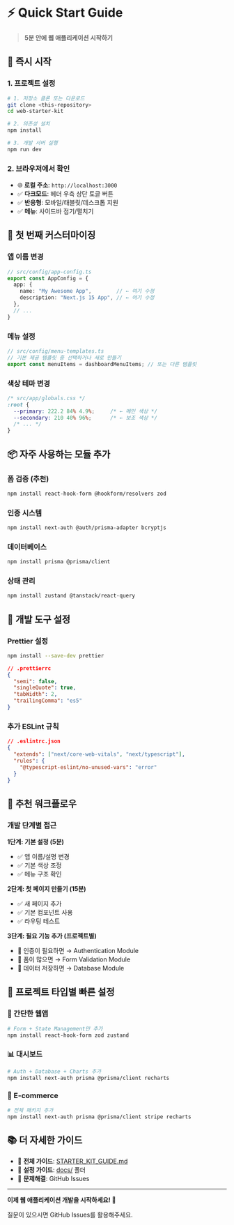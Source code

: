 # ⚡ Quick Start Guide

> **5분 안에 웹 애플리케이션 시작하기**

## 🚀 **즉시 시작**

### **1. 프로젝트 설정**
```bash
# 1. 저장소 클론 또는 다운로드
git clone <this-repository>
cd web-starter-kit

# 2. 의존성 설치
npm install

# 3. 개발 서버 실행
npm run dev
```

### **2. 브라우저에서 확인**
- 🌐 **로컬 주소**: `http://localhost:3000`
- ✅ **다크모드**: 헤더 우측 상단 토글 버튼
- ✅ **반응형**: 모바일/태블릿/데스크톱 지원
- ✅ **메뉴**: 사이드바 접기/펼치기

## 🎨 **첫 번째 커스터마이징**

### **앱 이름 변경**
```typescript
// src/config/app-config.ts
export const AppConfig = {
  app: {
    name: "My Awesome App",        // ← 여기 수정
    description: "Next.js 15 App", // ← 여기 수정
  },
  // ...
}
```

### **메뉴 설정**
```typescript
// src/config/menu-templates.ts
// 기본 제공 템플릿 중 선택하거나 새로 만들기
export const menuItems = dashboardMenuItems; // 또는 다른 템플릿
```

### **색상 테마 변경**
```css
/* src/app/globals.css */
:root {
  --primary: 222.2 84% 4.9%;     /* ← 메인 색상 */
  --secondary: 210 40% 96%;      /* ← 보조 색상 */
  /* ... */
}
```

## 📦 **자주 사용하는 모듈 추가**

### **폼 검증 (추천)**
```bash
npm install react-hook-form @hookform/resolvers zod
```

### **인증 시스템**
```bash
npm install next-auth @auth/prisma-adapter bcryptjs
```

### **데이터베이스**
```bash
npm install prisma @prisma/client
```

### **상태 관리**
```bash
npm install zustand @tanstack/react-query
```

## 🔧 **개발 도구 설정**

### **Prettier 설정**
```bash
npm install --save-dev prettier
```

```json
// .prettierrc
{
  "semi": false,
  "singleQuote": true,
  "tabWidth": 2,
  "trailingComma": "es5"
}
```

### **추가 ESLint 규칙**
```json
// .eslintrc.json
{
  "extends": ["next/core-web-vitals", "next/typescript"],
  "rules": {
    "@typescript-eslint/no-unused-vars": "error"
  }
}
```

## 🌟 **추천 워크플로우**

### **개발 단계별 접근**

**1단계: 기본 설정 (5분)**
- ✅ 앱 이름/설명 변경
- ✅ 기본 색상 조정
- ✅ 메뉴 구조 확인

**2단계: 첫 페이지 만들기 (15분)**
- ✅ 새 페이지 추가
- ✅ 기본 컴포넌트 사용
- ✅ 라우팅 테스트

**3단계: 필요 기능 추가 (프로젝트별)**
- 🔐 인증이 필요하면 → Authentication Module
- 📝 폼이 많으면 → Form Validation Module  
- 💾 데이터 저장하면 → Database Module

## 🎯 **프로젝트 타입별 빠른 설정**

### **📱 간단한 웹앱**
```bash
# Form + State Management만 추가
npm install react-hook-form zod zustand
```

### **📊 대시보드**
```bash
# Auth + Database + Charts 추가
npm install next-auth prisma @prisma/client recharts
```

### **🛒 E-commerce**
```bash
# 전체 패키지 추가
npm install next-auth prisma @prisma/client stripe recharts
```

## 📚 **더 자세한 가이드**

- 📖 **전체 가이드**: [STARTER_KIT_GUIDE.md](./STARTER_KIT_GUIDE.md)
- 🔧 **설정 가이드**: [docs/](./docs/) 폴더
- 🐛 **문제해결**: GitHub Issues

---

**이제 웹 애플리케이션 개발을 시작하세요! 🚀**

질문이 있으시면 GitHub Issues를 활용해주세요. 